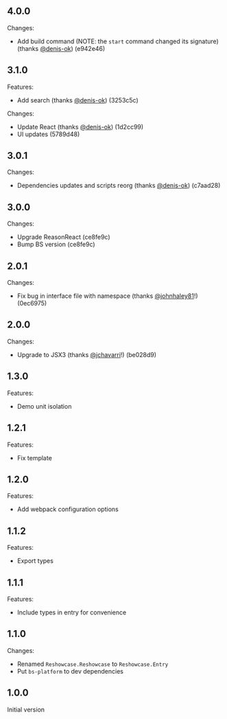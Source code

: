 ## 4.0.0

Changes:

- Add build command (NOTE: the `start` command changed its signature) (thanks [@denis-ok](https://github.com/denis-ok)) (e942e46)

## 3.1.0

Features:

- Add search (thanks [@denis-ok](https://github.com/denis-ok)) (3253c5c)

Changes:

- Update React (thanks [@denis-ok](https://github.com/denis-ok)) (1d2cc99)
- UI updates (5789d48)


## 3.0.1

Changes:

- Dependencies updates and scripts reorg (thanks [@denis-ok](https://github.com/denis-ok)) (c7aad28)

## 3.0.0

Changes:

- Upgrade ReasonReact (ce8fe9c)
- Bump BS version (ce8fe9c)

## 2.0.1

Changes:

- Fix bug in interface file with namespace (thanks [@johnhaley81](https://github.com/johnhaley81)!) (0ec6975)

## 2.0.0

Changes:

- Upgrade to JSX3 (thanks [@jchavarri](https://github.com/jchavarri)!) (be028d9)

## 1.3.0

Features:

- Demo unit isolation

## 1.2.1

Features:

- Fix template

## 1.2.0

Features:

- Add webpack configuration options

## 1.1.2

Features:

- Export types

## 1.1.1

Features:

- Include types in entry for convenience

## 1.1.0

Changes:

- Renamed `Reshowcase.Reshowcase` to `Reshowcase.Entry`
- Put `bs-platform` to dev dependencies

## 1.0.0

Initial version
